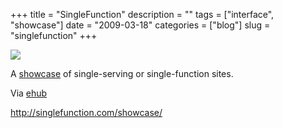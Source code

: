 +++
title = "SingleFunction"
description = ""
tags = ["interface", "showcase"]
date = "2009-03-18"
categories = ["blog"]
slug = "singlefunction"
+++



  <div class="notebook-screenshot"><a href="http://singlefunction.com/showcase/"><img src="/media/bluga/wt49c11d2ecc99c.jpg"/></a></div><p>A <a href="http://singlefunction.com/showcase/">showcase</a> of single-serving or single-function sites.</p>
<p>Via <a href="http://www.emilychang.com/go/ehub/">ehub</a></p>
    
  <a href="http://singlefunction.com/showcase/">http://singlefunction.com/showcase/</a>
